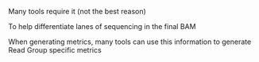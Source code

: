 Many tools require it (not the best reason)

To help differentiate lanes of sequencing in the final BAM

When generating metrics, many tools can use this information to generate Read Group specific metrics
